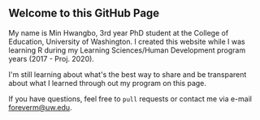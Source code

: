 ## Welcome to this GitHub Page

My name is Min Hwangbo, 3rd year PhD student at the College of Education, University of Washington. I created this website while I was learning R during my Learning Sciences/Human Development program years (2017 - Proj. 2020).

I'm still learning about what's the best way to share and be transparent about what I learned through out my program on this page. 

If you have questions, feel free to `pull` requests or contact me via e-mail foreverm@uw.edu.
